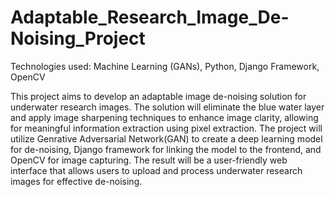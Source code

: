 # Adaptable_Research_Image_De-Noising_Project

Technologies used: Machine Learning (GANs), Python, Django Framework, OpenCV

This project aims to develop an adaptable image de-noising solution for underwater research images. The solution will eliminate the blue water layer and apply image sharpening techniques to enhance image clarity, allowing for meaningful information extraction using pixel extraction. The project will utilize Genrative Adversarial Network(GAN) to create a deep learning model for de-noising, Django framework for linking the model to the frontend, and OpenCV for image capturing. The result will be a user-friendly web interface that allows users to upload and process underwater research images for effective de-noising.
